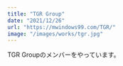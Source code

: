 ```yaml
---
title: "TGR Group"
date: "2021/12/26"
url: "https://mwindows99.com/TGR/"
image: "/images/works/tgr.jpg"
---
```


TGR Groupのメンバーをやっています。